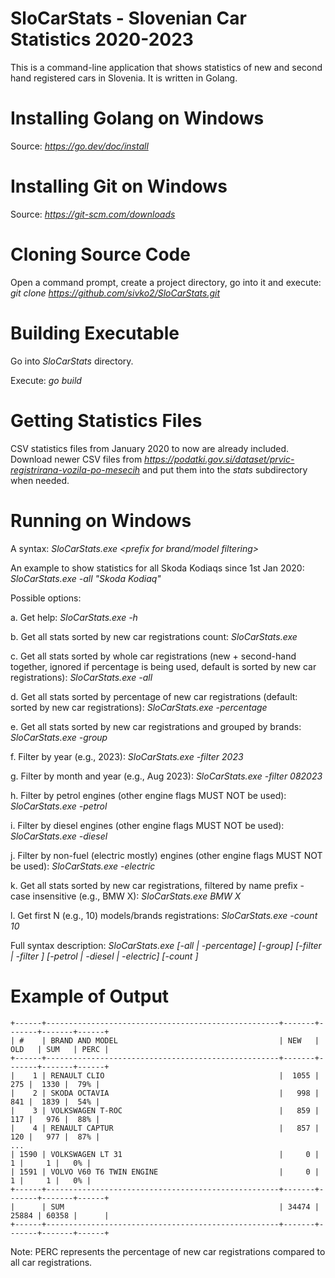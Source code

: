 # SloCarStats - Slovenian Car Statistics 2020-2023

This is a command-line application that shows statistics of new and second hand registered cars in Slovenia. It is written in Golang.


# Installing Golang on Windows

Source: *https://go.dev/doc/install*


# Installing Git on Windows

Source: *https://git-scm.com/downloads*


# Cloning Source Code

Open a command prompt, create a project directory, go into it and execute: *git clone https://github.com/sivko2/SloCarStats.git*


# Building Executable

Go into *SloCarStats* directory.

Execute: *go build*


# Getting Statistics Files

CSV statistics files from January 2020 to now are already included. Download newer CSV files from *https://podatki.gov.si/dataset/prvic-registrirana-vozila-po-mesecih* and put them into the *stats* subdirectory when needed.


# Running on Windows

A syntax: *SloCarStats.exe <options> <prefix for brand/model filtering>*

An example to show statistics for all Skoda Kodiaqs since 1st Jan 2020: *SloCarStats.exe -all "Skoda Kodiaq"*

Possible options:

a. Get help: *SloCarStats.exe -h*

b. Get all stats sorted by new car registrations count: *SloCarStats.exe*

c. Get all stats sorted by whole car registrations (new + second-hand together, ignored if percentage is being used, default is sorted by new car registrations): *SloCarStats.exe -all*

d. Get all stats sorted by percentage of new car registrations (default: sorted by new car registrations): *SloCarStats.exe -percentage*

e. Get all stats sorted by new car registrations and grouped by brands: *SloCarStats.exe -group*

f. Filter by year (e.g., 2023): *SloCarStats.exe -filter 2023*

g. Filter by month and year (e.g., Aug 2023): *SloCarStats.exe -filter 082023*

h. Filter by petrol engines (other engine flags MUST NOT be used): *SloCarStats.exe -petrol*

i. Filter by diesel engines (other engine flags MUST NOT be used): *SloCarStats.exe -diesel*

j. Filter by non-fuel (electric mostly) engines (other engine flags MUST NOT be used): *SloCarStats.exe -electric*

k. Get all stats sorted by new car registrations, filtered by name prefix - case insensitive (e.g., BMW X): *SloCarStats.exe BMW X*

l. Get first N (e.g., 10) models/brands registrations: *SloCarStats.exe -count 10*

Full syntax description: *SloCarStats.exe [-all | -percentage] [-group] [-filter <MMYYYY> | -filter <YYYY>] [-petrol | -diesel | -electric] [-count <N>]*


# Example of Output

```
+------+----------------------------------------------------+-------+-------+-------+------+
| #    | BRAND AND MODEL                                    | NEW   | OLD   | SUM   | PERC |
+------+----------------------------------------------------+-------+-------+-------+------+
|    1 | RENAULT CLIO                                       |  1055 |   275 |  1330 |  79% |
|    2 | SKODA OCTAVIA                                      |   998 |   841 |  1839 |  54% |
|    3 | VOLKSWAGEN T-ROC                                   |   859 |   117 |   976 |  88% |
|    4 | RENAULT CAPTUR                                     |   857 |   120 |   977 |  87% |
...
| 1590 | VOLKSWAGEN LT 31                                   |     0 |     1 |     1 |   0% |
| 1591 | VOLVO V60 T6 TWIN ENGINE                           |     0 |     1 |     1 |   0% |
+------+----------------------------------------------------+-------+-------+-------+------+
|      | SUM                                                | 34474 | 25884 | 60358 |      |
+------+----------------------------------------------------+-------+-------+-------+------+
```

Note: PERC represents the percentage of new car registrations compared to all car registrations.
